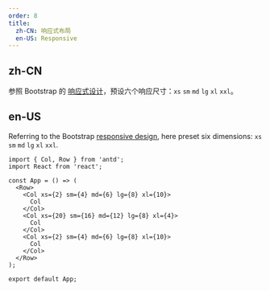 ```yaml
---
order: 8
title:
  zh-CN: 响应式布局
  en-US: Responsive
---
```


## zh-CN

参照 Bootstrap 的 [响应式设计](http://getbootstrap.com/css/#grid-media-queries)，预设六个响应尺寸：`xs` `sm` `md` `lg` `xl` `xxl`。

## en-US

Referring to the Bootstrap [responsive design](http://getbootstrap.com/css/#grid-media-queries), here preset six dimensions: `xs` `sm` `md` `lg` `xl` `xxl`.

```tsx
import { Col, Row } from 'antd';
import React from 'react';

const App = () => (
  <Row>
    <Col xs={2} sm={4} md={6} lg={8} xl={10}>
      Col
    </Col>
    <Col xs={20} sm={16} md={12} lg={8} xl={4}>
      Col
    </Col>
    <Col xs={2} sm={4} md={6} lg={8} xl={10}>
      Col
    </Col>
  </Row>
);

export default App;
```
